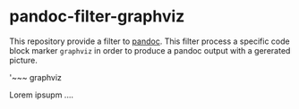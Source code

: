 # pandoc-filter-graphviz

This repository provide a filter to [pandoc](http://pandoc.org/).
This filter process a specific code block marker `graphviz` in order to produce a pandoc output with a gererated picture.

'~~~ graphviz

Lorem ipsupm ....

~~~'


